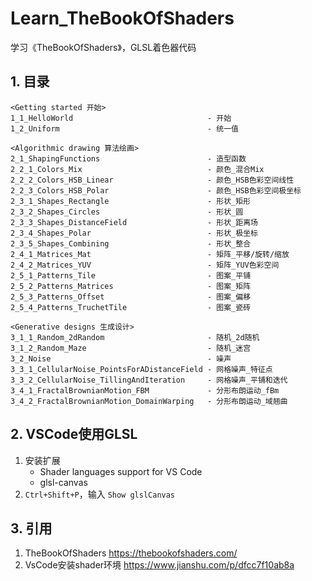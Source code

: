 # Learn_TheBookOfShaders
学习《TheBookOfShaders》，GLSL着色器代码

## 1. 目录
```
<Getting started 开始>
1_1_HelloWorld                              - 开始
1_2_Uniform                                 - 统一值

<Algorithmic drawing 算法绘画>
2_1_ShapingFunctions                        - 造型函数
2_2_1_Colors_Mix                            - 颜色_混合Mix
2_2_2_Colors_HSB_Linear                     - 颜色_HSB色彩空间线性
2_2_3_Colors_HSB_Polar                      - 颜色_HSB色彩空间极坐标
2_3_1_Shapes_Rectangle                      - 形状_矩形
2_3_2_Shapes_Circles                        - 形状_圆
2_3_3_Shapes_DistanceField                  - 形状_距离场
2_3_4_Shapes_Polar                          - 形状_极坐标
2_3_5_Shapes_Combining                      - 形状_整合
2_4_1_Matrices_Mat                          - 矩阵_平移/旋转/缩放
2_4_2_Matrices_YUV                          - 矩阵_YUV色彩空间
2_5_1_Patterns_Tile                         - 图案_平铺
2_5_2_Patterns_Matrices                     - 图案_矩阵
2_5_3_Patterns_Offset                       - 图案_偏移
2_5_4_Patterns_TruchetTile                  - 图案_瓷砖

<Generative designs 生成设计>
3_1_1_Random_2dRandom                       - 随机_2d随机
3_1_2_Random_Maze                           - 随机_迷宫
3_2_Noise                                   - 噪声
3_3_1_CellularNoise_PointsForADistanceField - 网格噪声_特征点
3_3_2_CellularNoise_TillingAndIteration     - 网格噪声_平铺和迭代
3_4_1_FractalBrownianMotion_FBM             - 分形布朗运动_fBm
3_4_2_FractalBrownianMotion_DomainWarping   - 分形布朗运动_域翘曲
```

## 2. VSCode使用GLSL

1. 安装扩展
    - Shader languages support for VS Code
    - glsl-canvas
2. `Ctrl+Shift+P`，输入 `Show glslCanvas`

## 3. 引用
1. TheBookOfShaders https://thebookofshaders.com/
2. VsCode安装shader环境 https://www.jianshu.com/p/dfcc7f10ab8a